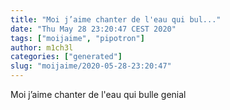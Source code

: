 ```yaml
---
title: "Moi j’aime chanter de l'eau qui bul..."
date: "Thu May 28 23:20:47 CEST 2020"
tags: ["moijaime", "pipotron"]
author: m1ch3l
categories: ["generated"]
slug: "moijaime/2020-05-28-23:20:47"
---
```


Moi j’aime chanter de l'eau qui bulle genial
